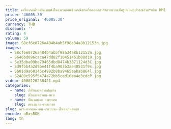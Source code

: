 ```yaml
---
title: เครื่องกดน้ำหนักแบบนั่งในแนวนอนเชิงพาณิชย์เครื่องออกกำลังกายแบบเต็มรูปแบบอุปกรณ์สำหรับยิม HM19การเลือกใช้ในฟิตเนส
price: '46005.30'
price_original: '46005.30'
currency: THB
discount: ''
rating: 4
volume: 59
image: S8cf6e0726a484b4ab5f98a34a8b12153n.jpg
images:
  - S8cf6e0726a484b4ab5f98a34a8b12153n.jpg
  - S646bd096caca47dd82f10451461b08d19.jpg
  - Se35dba09be79465dbd8474b3871124d3C.jpg
  - Sd9fbb4a2d9be41f4ba903b3ae48531f9s.jpg
  - Sb01d9a68145c4982b8ba9465aabab864l.jpg
  - S2489c595f5474a72bb5ced10ea4e3cdcP.jpg
video: 4000220238421.mp4
categories:
  - name: กีฬาและความบันเทิง
    slug: ฬาและความบ-นเท
  - name: ฟิตเนสและ เพาะกาย
    slug: ตเนสและ-เพาะกาย
slug: เคร-องกดน-ำหน-กแบบน-งในแนวนอนเช
encode: oBxsROK
lang: th
---
```

  